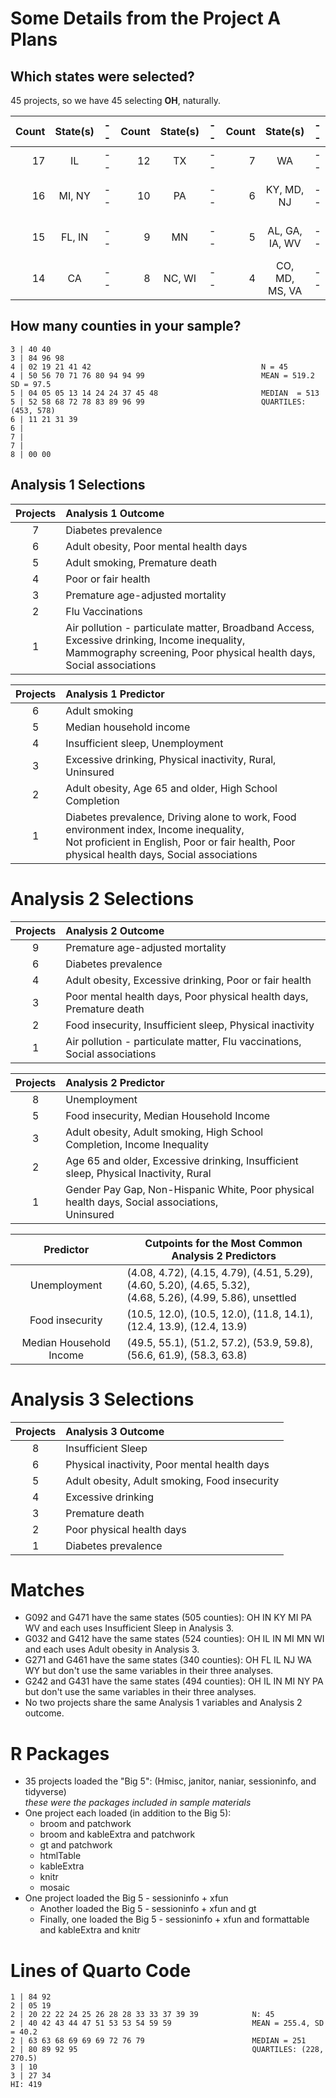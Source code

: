 # Some Details from the Project A Plans

## Which states were selected?

45 projects, so we have 45 selecting **OH**, naturally.

Count | State(s) | -- | Count | State(s) | -- | Count | State(s) | -- | Count | State(s)
----: | :-----: | -- | ----: | :-----: | -- | ----: | :-----: | -- | ----: | :-----: 
17 | IL | -- | 12 | TX | -- | 7 | WA | -- | 3 | KS, TN
16 | MI, NY | -- | 10 | PA | -- | 6 | KY, MD, NJ | -- | 2 | AR, ID, OR, SC, WY
15 | FL, IN | -- | 9 | MN | -- | 5 | AL, GA, IA, WV | -- | 1 | ND, NE, NM, OK, UT
14 | CA | -- | 8 | NC, WI | -- | 4 | CO, MD, MS, VA | -- | 0 | MT, SD

## How many counties in your sample?

```
3 | 40 40 
3 | 84 96 98
4 | 02 19 21 41 42                                      N = 45
4 | 50 56 70 71 76 80 94 94 99                          MEAN = 519.2 SD = 97.5
5 | 04 05 05 13 14 24 24 37 45 48                       MEDIAN  = 513
5 | 52 58 68 72 78 83 89 96 99                          QUARTILES: (453, 578)
6 | 11 21 31 39
6 |
7 | 
7 |
8 | 00 00
```

## Analysis 1 Selections 

Projects | Analysis 1 Outcome
:-: | :--------------------------------------------------------------------------------------------
7 | Diabetes prevalence
6 | Adult obesity, Poor mental health days
5 | Adult smoking, Premature death
4 | Poor or fair health
3 | Premature age-adjusted mortality
2 | Flu Vaccinations
1 | Air pollution - particulate matter, Broadband Access, Excessive drinking, Income inequality, <br /> Mammography screening, Poor physical health days, Social associations

Projects | Analysis 1 Predictor
:-: | :--------------------------------------------------------------------------------------------
6 | Adult smoking
5 | Median household income
4 | Insufficient sleep, Unemployment
3 | Excessive drinking, Physical inactivity, Rural, Uninsured
2 | Adult obesity, Age 65 and older, High School Completion
1 | Diabetes prevalence, Driving alone to work, Food environment index, Income inequality, <br /> Not proficient in English, Poor or fair health, Poor physical health days, Social associations

# Analysis 2 Selections

Projects | Analysis 2 Outcome
:-: | :--------------------------------------------------------------------------------------------
9 | Premature age-adjusted mortality
6 | Diabetes prevalence
4 | Adult obesity, Excessive drinking, Poor or fair health
3 | Poor mental health days, Poor physical health days, Premature death
2 | Food insecurity, Insufficient sleep, Physical inactivity
1 | Air pollution - particulate matter, Flu vaccinations, Social associations

Projects | Analysis 2 Predictor
:-: | :--------------------------------------------------------------------------------------------
8 | Unemployment
5 | Food insecurity, Median Household Income
3 | Adult obesity, Adult smoking, High School Completion, Income Inequality
2 | Age 65 and older, Excessive drinking, Insufficient sleep, Physical Inactivity, Rural
1 | Gender Pay Gap, Non-Hispanic White, Poor physical health days, Social associations, <br /> Uninsured

Predictor | Cutpoints for the Most Common Analysis 2 Predictors
:------------------: | -------------------------------------------------------------------------
Unemployment | (4.08, 4.72), (4.15, 4.79), (4.51, 5.29),  (4.60, 5.20), (4.65, 5.32), <br /> (4.68, 5.26), (4.99, 5.86), unsettled
Food insecurity | (10.5, 12.0), (10.5, 12.0), (11.8, 14.1), (12.4, 13.9), (12.4, 13.9)
Median Household Income | (49.5, 55.1), (51.2, 57.2), (53.9, 59.8), (56.6, 61.9), (58.3, 63.8)

# Analysis 3 Selections

Projects | Analysis 3 Outcome
:-: | :--------------------------------------------------------------------------------------------
8 | Insufficient Sleep
6 | Physical inactivity, Poor mental health days
5 | Adult obesity, Adult smoking, Food insecurity
4 | Excessive drinking
3 | Premature death
2 | Poor physical health days
1 | Diabetes prevalence

# Matches

- G092 and G471 have the same states (505 counties): OH IN KY MI PA WV and each uses Insufficient Sleep in Analysis 3.
- G032 and G412 have the same states (524 counties): OH IL IN MI MN WI and each uses Adult obesity in Analysis 3.
- G271 and G461 have the same states (340 counties): OH FL IL NJ WA WY but don't use the same variables in their three analyses.
- G242 and G431 have the same states (494 counties): OH IL IN MI NY PA but don't use the same variables in their three analyses.
- No two projects share the same Analysis 1 variables and Analysis 2 outcome.

# R Packages

- 35 projects loaded the "Big 5": (Hmisc, janitor, naniar, sessioninfo, and tidyverse) <br /> *these were the packages included in sample materials*
- One project each loaded (in addition to the Big 5):
    - broom and patchwork
    - broom and kableExtra and patchwork
    - gt and patchwork
    - htmlTable
    - kableExtra
    - knitr
    - mosaic
- One project loaded the Big 5 - sessioninfo + xfun
    - Another loaded the Big 5 - sessioninfo + xfun and gt
    - Finally, one loaded the Big 5 - sessioninfo + xfun and formattable and kableExtra and knitr

# Lines of Quarto Code

```
1 | 84 92
2 | 05 19
2 | 20 22 22 24 25 26 28 28 33 33 37 39 39            N: 45
2 | 40 42 43 44 47 51 53 53 54 59 59                  MEAN = 255.4, SD = 40.2
2 | 63 63 68 69 69 69 72 76 79                        MEDIAN = 251
2 | 80 89 92 95                                       QUARTILES: (228, 270.5)
3 | 10
3 | 27 34
HI: 419
```
